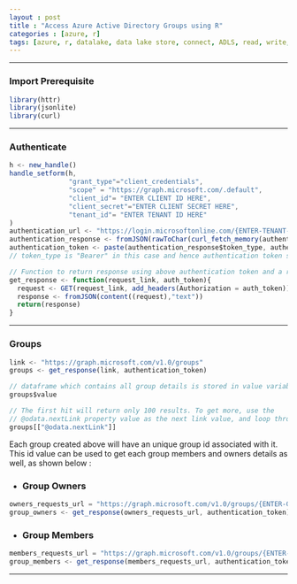 ```yaml
---
layout : post
title : "Access Azure Active Directory Groups using R"
categories : [azure, r]
tags: [azure, r, datalake, data lake store, connect, ADLS, read, write, REST API, CURL, GET, POST]  
---
```


----
### Import Prerequisite
```javascript
library(httr)
library(jsonlite)
library(curl)
```
--- 

### Authenticate
```javascript
h <- new_handle()
handle_setform(h,
               "grant_type"="client_credentials",
               "scope" = "https://graph.microsoft.com/.default",
               "client_id"= "ENTER CLIENT ID HERE",
               "client_secret"="ENTER CLIENT SECRET HERE",
               "tenant_id"= "ENTER TENANT ID HERE"
)
authentication_url <- "https://login.microsoftonline.com/{ENTER-TENANT-ID-HERE}/oauth2/v2.0/token"
authentication_response <- fromJSON(rawToChar(curl_fetch_memory(authentication_url, handle = h)$content))
authentication_token <- paste(authentication_response$token_type, authentication_response$access_token)
// token_type is "Bearer" in this case and hence authentication token starts with "Bearer "

// Function to return response using above authentication token and a request link
get_response <- function(request_link, auth_token){
  request <- GET(request_link, add_headers(Authorization = auth_token))
  response <- fromJSON(content((request),"text"))
  return(response)
}

```
--- 
### Groups
```javascript
link <- "https://graph.microsoft.com/v1.0/groups"
groups <- get_response(link, authentication_token)

// dataframe which contains all group details is stored in value variable
groups$value

// The first hit will return only 100 results. To get more, use the 
// @odata.nextLink property value as the next link value, and loop through it
groups[["@odata.nextLink"]]
```
Each group created above will have an unique group id associated with it. This id value can be used to get each group members and owners details as well, as shown below :  

* ### Group Owners

```javascript
owners_requests_url = "https://graph.microsoft.com/v1.0/groups/{ENTER-GROUP-ID-HERE}/owners"
group_owners <- get_response(owners_requests_url, authentication_token)  
```

* ### Group Members

```javascript
members_requests_url = "https://graph.microsoft.com/v1.0/groups/{ENTER-GROUP-ID-HERE}/members"
group_members <- get_response(members_requests_url, authentication_token)
```

---
